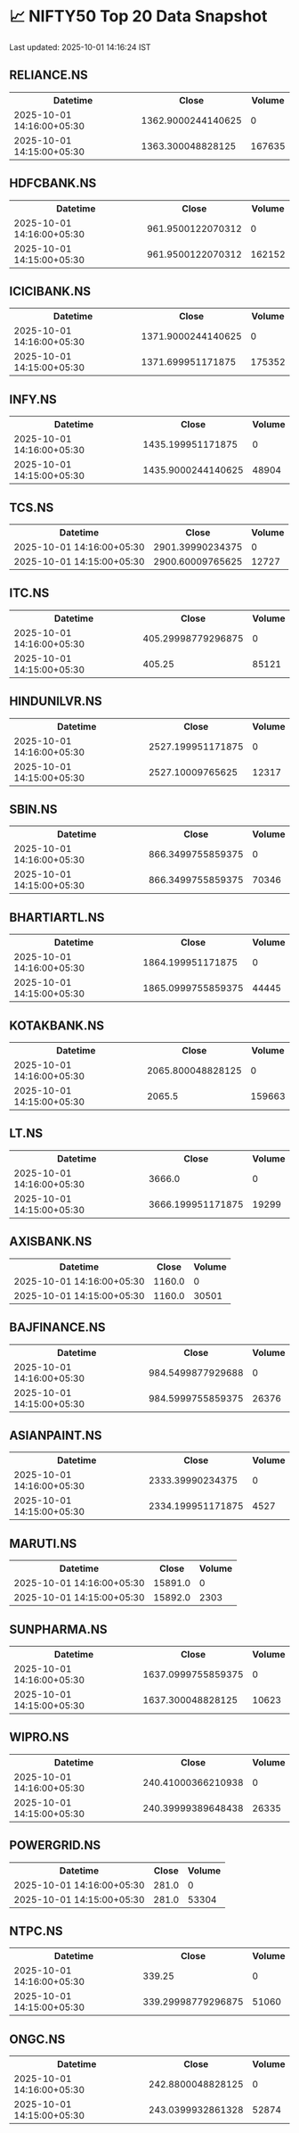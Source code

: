 # 📈 NIFTY50 Top 20 Data Snapshot

Last updated: 2025-10-01 14:16:24 IST

## RELIANCE.NS

<table>
  <tr><th>Datetime</th><th>Close</th><th>Volume</th></tr>
  <tr><td>2025-10-01 14:16:00+05:30</td><td>1362.9000244140625</td><td>0</td></tr>
  <tr><td>2025-10-01 14:15:00+05:30</td><td>1363.300048828125</td><td>167635</td></tr>
</table>

## HDFCBANK.NS

<table>
  <tr><th>Datetime</th><th>Close</th><th>Volume</th></tr>
  <tr><td>2025-10-01 14:16:00+05:30</td><td>961.9500122070312</td><td>0</td></tr>
  <tr><td>2025-10-01 14:15:00+05:30</td><td>961.9500122070312</td><td>162152</td></tr>
</table>

## ICICIBANK.NS

<table>
  <tr><th>Datetime</th><th>Close</th><th>Volume</th></tr>
  <tr><td>2025-10-01 14:16:00+05:30</td><td>1371.9000244140625</td><td>0</td></tr>
  <tr><td>2025-10-01 14:15:00+05:30</td><td>1371.699951171875</td><td>175352</td></tr>
</table>

## INFY.NS

<table>
  <tr><th>Datetime</th><th>Close</th><th>Volume</th></tr>
  <tr><td>2025-10-01 14:16:00+05:30</td><td>1435.199951171875</td><td>0</td></tr>
  <tr><td>2025-10-01 14:15:00+05:30</td><td>1435.9000244140625</td><td>48904</td></tr>
</table>

## TCS.NS

<table>
  <tr><th>Datetime</th><th>Close</th><th>Volume</th></tr>
  <tr><td>2025-10-01 14:16:00+05:30</td><td>2901.39990234375</td><td>0</td></tr>
  <tr><td>2025-10-01 14:15:00+05:30</td><td>2900.60009765625</td><td>12727</td></tr>
</table>

## ITC.NS

<table>
  <tr><th>Datetime</th><th>Close</th><th>Volume</th></tr>
  <tr><td>2025-10-01 14:16:00+05:30</td><td>405.29998779296875</td><td>0</td></tr>
  <tr><td>2025-10-01 14:15:00+05:30</td><td>405.25</td><td>85121</td></tr>
</table>

## HINDUNILVR.NS

<table>
  <tr><th>Datetime</th><th>Close</th><th>Volume</th></tr>
  <tr><td>2025-10-01 14:16:00+05:30</td><td>2527.199951171875</td><td>0</td></tr>
  <tr><td>2025-10-01 14:15:00+05:30</td><td>2527.10009765625</td><td>12317</td></tr>
</table>

## SBIN.NS

<table>
  <tr><th>Datetime</th><th>Close</th><th>Volume</th></tr>
  <tr><td>2025-10-01 14:16:00+05:30</td><td>866.3499755859375</td><td>0</td></tr>
  <tr><td>2025-10-01 14:15:00+05:30</td><td>866.3499755859375</td><td>70346</td></tr>
</table>

## BHARTIARTL.NS

<table>
  <tr><th>Datetime</th><th>Close</th><th>Volume</th></tr>
  <tr><td>2025-10-01 14:16:00+05:30</td><td>1864.199951171875</td><td>0</td></tr>
  <tr><td>2025-10-01 14:15:00+05:30</td><td>1865.0999755859375</td><td>44445</td></tr>
</table>

## KOTAKBANK.NS

<table>
  <tr><th>Datetime</th><th>Close</th><th>Volume</th></tr>
  <tr><td>2025-10-01 14:16:00+05:30</td><td>2065.800048828125</td><td>0</td></tr>
  <tr><td>2025-10-01 14:15:00+05:30</td><td>2065.5</td><td>159663</td></tr>
</table>

## LT.NS

<table>
  <tr><th>Datetime</th><th>Close</th><th>Volume</th></tr>
  <tr><td>2025-10-01 14:16:00+05:30</td><td>3666.0</td><td>0</td></tr>
  <tr><td>2025-10-01 14:15:00+05:30</td><td>3666.199951171875</td><td>19299</td></tr>
</table>

## AXISBANK.NS

<table>
  <tr><th>Datetime</th><th>Close</th><th>Volume</th></tr>
  <tr><td>2025-10-01 14:16:00+05:30</td><td>1160.0</td><td>0</td></tr>
  <tr><td>2025-10-01 14:15:00+05:30</td><td>1160.0</td><td>30501</td></tr>
</table>

## BAJFINANCE.NS

<table>
  <tr><th>Datetime</th><th>Close</th><th>Volume</th></tr>
  <tr><td>2025-10-01 14:16:00+05:30</td><td>984.5499877929688</td><td>0</td></tr>
  <tr><td>2025-10-01 14:15:00+05:30</td><td>984.5999755859375</td><td>26376</td></tr>
</table>

## ASIANPAINT.NS

<table>
  <tr><th>Datetime</th><th>Close</th><th>Volume</th></tr>
  <tr><td>2025-10-01 14:16:00+05:30</td><td>2333.39990234375</td><td>0</td></tr>
  <tr><td>2025-10-01 14:15:00+05:30</td><td>2334.199951171875</td><td>4527</td></tr>
</table>

## MARUTI.NS

<table>
  <tr><th>Datetime</th><th>Close</th><th>Volume</th></tr>
  <tr><td>2025-10-01 14:16:00+05:30</td><td>15891.0</td><td>0</td></tr>
  <tr><td>2025-10-01 14:15:00+05:30</td><td>15892.0</td><td>2303</td></tr>
</table>

## SUNPHARMA.NS

<table>
  <tr><th>Datetime</th><th>Close</th><th>Volume</th></tr>
  <tr><td>2025-10-01 14:16:00+05:30</td><td>1637.0999755859375</td><td>0</td></tr>
  <tr><td>2025-10-01 14:15:00+05:30</td><td>1637.300048828125</td><td>10623</td></tr>
</table>

## WIPRO.NS

<table>
  <tr><th>Datetime</th><th>Close</th><th>Volume</th></tr>
  <tr><td>2025-10-01 14:16:00+05:30</td><td>240.41000366210938</td><td>0</td></tr>
  <tr><td>2025-10-01 14:15:00+05:30</td><td>240.39999389648438</td><td>26335</td></tr>
</table>

## POWERGRID.NS

<table>
  <tr><th>Datetime</th><th>Close</th><th>Volume</th></tr>
  <tr><td>2025-10-01 14:16:00+05:30</td><td>281.0</td><td>0</td></tr>
  <tr><td>2025-10-01 14:15:00+05:30</td><td>281.0</td><td>53304</td></tr>
</table>

## NTPC.NS

<table>
  <tr><th>Datetime</th><th>Close</th><th>Volume</th></tr>
  <tr><td>2025-10-01 14:16:00+05:30</td><td>339.25</td><td>0</td></tr>
  <tr><td>2025-10-01 14:15:00+05:30</td><td>339.29998779296875</td><td>51060</td></tr>
</table>

## ONGC.NS

<table>
  <tr><th>Datetime</th><th>Close</th><th>Volume</th></tr>
  <tr><td>2025-10-01 14:16:00+05:30</td><td>242.8800048828125</td><td>0</td></tr>
  <tr><td>2025-10-01 14:15:00+05:30</td><td>243.0399932861328</td><td>52874</td></tr>
</table>

